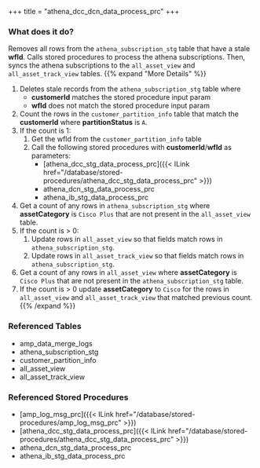 +++
title = "athena_dcc_dcn_data_process_prc"
+++

### What does it do?
Removes all rows from the `athena_subscription_stg` table that have a stale **wfId**. Calls stored procedures to process the athena subscriptions. Then, syncs the athena subscriptions to the `all_asset_view` and `all_asset_track_view` tables.
{{% expand "More Details" %}}
1. Deletes stale records from the `athena_subscription_stg` table where
   - **customerId** matches the stored procedure input param
   - **wfId** does not match the stored procedure input param
2. Count the rows in the `customer_partition_info` table that match the **customerId** where **partitionStatus** is `A`.
3. If the count is 1:
   1. Get the wfId from the `customer_partition_info` table
   2. Call the following stored procedures with **customerId**/**wfId** as parameters:
      - [athena_dcc_stg_data_process_prc]({{< ILink href="/database/stored-procedures/athena_dcc_stg_data_process_prc" >}})
      - athena_dcn_stg_data_process_prc
      - athena_ib_stg_data_process_prc
4. Get a count of any rows in `athena_subscription_stg` where **assetCategory** is `Cisco Plus` that are not present in the `all_asset_view` table.
5. If the count is > 0:
   1. Update rows in `all_asset_view` so that fields match rows in `athena_subscription_stg`.
   2. Update rows in `all_asset_track_view` so that fields match rows in `athena_subscription_stg`.
6. Get a count of any rows in `all_asset_view` where **assetCategory** is `Cisco Plus` that are not present in the `athena_subscription_stg` table.
7. If the count is > 0 update **assetCategory** to `Cisco` for the rows in `all_asset_view` and `all_asset_track_view` that matched previous count.
{{% /expand %}}

### Referenced Tables
- amp_data_merge_logs
- athena_subscription_stg 
- customer_partition_info  
- all_asset_view 
- all_asset_track_view

### Referenced Stored Procedures
- [amp_log_msg_prc]({{< ILink href="/database/stored-procedures/amp_log_msg_prc" >}})
- [athena_dcc_stg_data_process_prc]({{< ILink href="/database/stored-procedures/athena_dcc_stg_data_process_prc" >}}) 
- athena_dcn_stg_data_process_prc
- athena_ib_stg_data_process_prc
